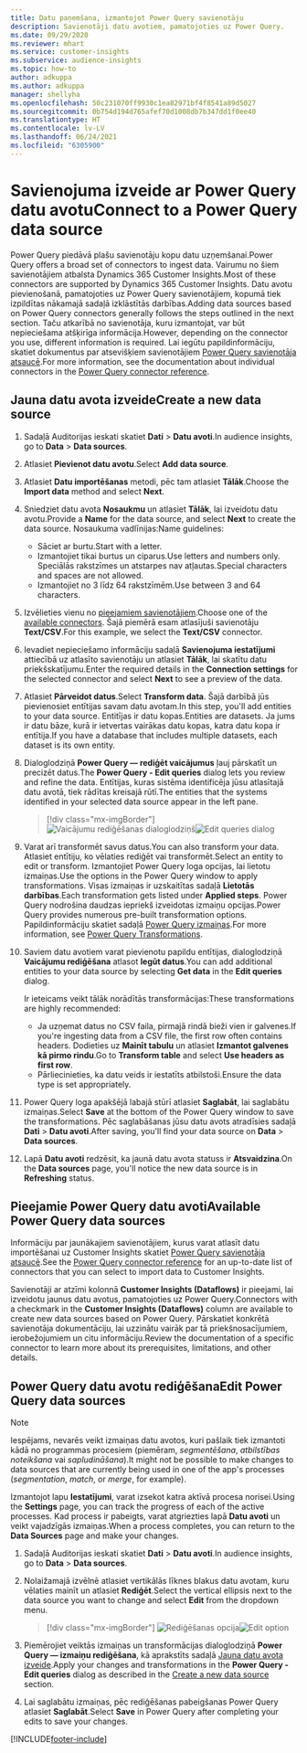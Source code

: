 ```yaml
---
title: Datu paņemšana, izmantojot Power Query savienotāju
description: Savienotāji datu avotiem, pamatojoties uz Power Query.
ms.date: 09/29/2020
ms.reviewer: mhart
ms.service: customer-insights
ms.subservice: audience-insights
ms.topic: how-to
author: adkuppa
ms.author: adkuppa
manager: shellyha
ms.openlocfilehash: 50c231070ff9930c1ea82971bf4f8541a89d5027
ms.sourcegitcommit: 0b754d194d765afef70d1008db7b347dd1f0ee40
ms.translationtype: HT
ms.contentlocale: lv-LV
ms.lasthandoff: 06/24/2021
ms.locfileid: "6305900"
---
```

# <a name="connect-to-a-power-query-data-source"></a><span data-ttu-id="a0e0b-103">Savienojuma izveide ar Power Query datu avotu</span><span class="sxs-lookup"><span data-stu-id="a0e0b-103">Connect to a Power Query data source</span></span>

<span data-ttu-id="a0e0b-104">Power Query piedāvā plašu savienotāju kopu datu uzņemšanai.</span><span class="sxs-lookup"><span data-stu-id="a0e0b-104">Power Query offers a broad set of connectors to ingest data.</span></span> <span data-ttu-id="a0e0b-105">Vairumu no šiem savienotājiem atbalsta Dynamics 365 Customer Insights.</span><span class="sxs-lookup"><span data-stu-id="a0e0b-105">Most of these connectors are supported by Dynamics 365 Customer Insights.</span></span> <span data-ttu-id="a0e0b-106">Datu avotu pievienošanā, pamatojoties uz Power Query savienotājiem, kopumā tiek izpildītas nākamajā sadaļā izklāstītās darbības.</span><span class="sxs-lookup"><span data-stu-id="a0e0b-106">Adding data sources based on Power Query connectors generally follows the steps outlined in the next section.</span></span> <span data-ttu-id="a0e0b-107">Taču atkarībā no savienotāja, kuru izmantojat, var būt nepieciešama atšķirīga informācija.</span><span class="sxs-lookup"><span data-stu-id="a0e0b-107">However, depending on the connector you use, different information is required.</span></span> <span data-ttu-id="a0e0b-108">Lai iegūtu papildinformāciju, skatiet dokumentus par atsevišķiem savienotājiem [Power Query savienotāja atsaucē](/power-query/connectors/).</span><span class="sxs-lookup"><span data-stu-id="a0e0b-108">For more information, see the documentation about individual connectors in the [Power Query connector reference](/power-query/connectors/).</span></span>

## <a name="create-a-new-data-source"></a><span data-ttu-id="a0e0b-109">Jauna datu avota izveide</span><span class="sxs-lookup"><span data-stu-id="a0e0b-109">Create a new data source</span></span>

1. <span data-ttu-id="a0e0b-110">Sadaļā Auditorijas ieskati skatiet **Dati** > **Datu avoti**.</span><span class="sxs-lookup"><span data-stu-id="a0e0b-110">In audience insights, go to **Data** > **Data sources**.</span></span>

1. <span data-ttu-id="a0e0b-111">Atlasiet **Pievienot datu avotu**.</span><span class="sxs-lookup"><span data-stu-id="a0e0b-111">Select **Add data source**.</span></span>

1. <span data-ttu-id="a0e0b-112">Atlasiet **Datu importēšanas** metodi, pēc tam atlasiet **Tālāk**.</span><span class="sxs-lookup"><span data-stu-id="a0e0b-112">Choose the **Import data** method and select **Next**.</span></span>

1. <span data-ttu-id="a0e0b-113">Sniedziet datu avota **Nosaukmu** un atlasiet **Tālāk**, lai izveidotu datu avotu.</span><span class="sxs-lookup"><span data-stu-id="a0e0b-113">Provide a **Name** for the data source, and select **Next** to create the data source.</span></span> <span data-ttu-id="a0e0b-114">Nosaukuma vadlīnijas:</span><span class="sxs-lookup"><span data-stu-id="a0e0b-114">Name guidelines:</span></span> 
   - <span data-ttu-id="a0e0b-115">Sāciet ar burtu.</span><span class="sxs-lookup"><span data-stu-id="a0e0b-115">Start with a letter.</span></span>
   - <span data-ttu-id="a0e0b-116">Izmantojiet tikai burtus un ciparus.</span><span class="sxs-lookup"><span data-stu-id="a0e0b-116">Use letters and numbers only.</span></span> <span data-ttu-id="a0e0b-117">Speciālās rakstzīmes un atstarpes nav atļautas.</span><span class="sxs-lookup"><span data-stu-id="a0e0b-117">Special characters and spaces are not allowed.</span></span>
   - <span data-ttu-id="a0e0b-118">Izmantojiet no 3 līdz 64 rakstzīmēm.</span><span class="sxs-lookup"><span data-stu-id="a0e0b-118">Use between 3 and 64 characters.</span></span>

1. <span data-ttu-id="a0e0b-119">Izvēlieties vienu no [pieejamiem savienotājiem](#available-power-query-data-sources).</span><span class="sxs-lookup"><span data-stu-id="a0e0b-119">Choose one of the [available connectors](#available-power-query-data-sources).</span></span> <span data-ttu-id="a0e0b-120">Šajā piemērā esam atlasījuši savienotāju **Text/CSV**.</span><span class="sxs-lookup"><span data-stu-id="a0e0b-120">For this example, we select the **Text/CSV** connector.</span></span>

1. <span data-ttu-id="a0e0b-121">Ievadiet nepieciešamo informāciju sadaļā **Savienojuma iestatījumi** attiecībā uz atlasīto savienotāju un atlasiet **Tālāk**, lai skatītu datu priekšskatījumu.</span><span class="sxs-lookup"><span data-stu-id="a0e0b-121">Enter the required details in the **Connection settings** for the selected connector and select **Next** to see a preview of the data.</span></span>

1. <span data-ttu-id="a0e0b-122">Atlasiet **Pārveidot datus**.</span><span class="sxs-lookup"><span data-stu-id="a0e0b-122">Select **Transform data**.</span></span> <span data-ttu-id="a0e0b-123">Šajā darbībā jūs pievienosiet entītijas savam datu avotam.</span><span class="sxs-lookup"><span data-stu-id="a0e0b-123">In this step, you'll add entities to your data source.</span></span> <span data-ttu-id="a0e0b-124">Entitījas ir datu kopas.</span><span class="sxs-lookup"><span data-stu-id="a0e0b-124">Entities are datasets.</span></span> <span data-ttu-id="a0e0b-125">Ja jums ir datu bāze, kurā ir ietvertas vairākas datu kopas, katra datu kopa ir entītija.</span><span class="sxs-lookup"><span data-stu-id="a0e0b-125">If you have a database that includes multiple datasets, each dataset is its own entity.</span></span>

1. <span data-ttu-id="a0e0b-126">Dialoglodziņā **Power Query — rediģēt vaicājumus** ļauj pārskatīt un precizēt datus.</span><span class="sxs-lookup"><span data-stu-id="a0e0b-126">The **Power Query - Edit queries** dialog lets you review and refine the data.</span></span> <span data-ttu-id="a0e0b-127">Entītijas, kuras sistēma identificēja jūsu atlasītajā datu avotā, tiek rādītas kreisajā rūtī.</span><span class="sxs-lookup"><span data-stu-id="a0e0b-127">The entities that the systems identified in your selected data source appear in the left pane.</span></span>

   > [!div class="mx-imgBorder"]
   > <span data-ttu-id="a0e0b-128">![Vaicājumu rediģēšanas dialoglodziņš](media/data-manager-configure-edit-queries.png "Vaicājumu rediģēšanas dialoglodziņš")</span><span class="sxs-lookup"><span data-stu-id="a0e0b-128">![Edit queries dialog](media/data-manager-configure-edit-queries.png "Edit queries dialog")</span></span>

1. <span data-ttu-id="a0e0b-129">Varat arī transformēt savus datus.</span><span class="sxs-lookup"><span data-stu-id="a0e0b-129">You can also transform your data.</span></span> <span data-ttu-id="a0e0b-130">Atlasiet entītiju, ko vēlaties rediģēt vai transformēt.</span><span class="sxs-lookup"><span data-stu-id="a0e0b-130">Select an entity to edit or transform.</span></span> <span data-ttu-id="a0e0b-131">Izmantojiet Power Query loga opcijas, lai lietotu izmaiņas.</span><span class="sxs-lookup"><span data-stu-id="a0e0b-131">Use the options in the Power Query window to apply transformations.</span></span> <span data-ttu-id="a0e0b-132">Visas izmaiņas ir uzskaitītas sadaļā **Lietotās darbības**.</span><span class="sxs-lookup"><span data-stu-id="a0e0b-132">Each transformation gets listed under **Applied steps**.</span></span> <span data-ttu-id="a0e0b-133">Power Query nodrošina daudzas iepriekš izveidotas izmaiņu opcijas.</span><span class="sxs-lookup"><span data-stu-id="a0e0b-133">Power Query provides numerous pre-built transformation options.</span></span> <span data-ttu-id="a0e0b-134">Papildinformāciju skatiet sadaļā [Power Query izmaiņas](/power-query/power-query-what-is-power-query#transformations).</span><span class="sxs-lookup"><span data-stu-id="a0e0b-134">For more information, see [Power Query Transformations](/power-query/power-query-what-is-power-query#transformations).</span></span>

1. <span data-ttu-id="a0e0b-135">Saviem datu avotiem varat pievienotu papildu entītijas, dialoglodziņā **Vaicājumu rediģēšana** atlasot **Iegūt datus**.</span><span class="sxs-lookup"><span data-stu-id="a0e0b-135">You can add additional entities to your data source by selecting **Get data** in the **Edit queries** dialog.</span></span>

   <span data-ttu-id="a0e0b-136">Ir ieteicams veikt tālāk norādītās transformācijas:</span><span class="sxs-lookup"><span data-stu-id="a0e0b-136">These transformations are highly recommended:</span></span>

   - <span data-ttu-id="a0e0b-137">Ja uzņemat datus no CSV faila, pirmajā rindā bieži vien ir galvenes.</span><span class="sxs-lookup"><span data-stu-id="a0e0b-137">If you're ingesting data from a CSV file, the first row often contains headers.</span></span> <span data-ttu-id="a0e0b-138">Dodieties uz **Mainīt tabulu** un atlasiet **Izmantot galvenes kā pirmo rindu**.</span><span class="sxs-lookup"><span data-stu-id="a0e0b-138">Go to **Transform table** and select **Use headers as first row**.</span></span>
   - <span data-ttu-id="a0e0b-139">Pārliecinieties, ka datu veids ir iestatīts atbilstoši.</span><span class="sxs-lookup"><span data-stu-id="a0e0b-139">Ensure the data type is set appropriately.</span></span>

1. <span data-ttu-id="a0e0b-140">Power Query loga apakšējā labajā stūrī atlasiet **Saglabāt**, lai saglabātu izmaiņas.</span><span class="sxs-lookup"><span data-stu-id="a0e0b-140">Select **Save** at the bottom of the Power Query window to save the transformations.</span></span> <span data-ttu-id="a0e0b-141">Pēc saglabāšanas jūsu datu avots atradīsies sadaļā **Dati** > **Datu avoti**.</span><span class="sxs-lookup"><span data-stu-id="a0e0b-141">After saving, you'll find your data source on **Data** > **Data sources**.</span></span>

1. <span data-ttu-id="a0e0b-142">Lapā **Datu avoti** redzēsit, ka jaunā datu avota statuss ir **Atsvaidzina**.</span><span class="sxs-lookup"><span data-stu-id="a0e0b-142">On the **Data sources** page, you'll notice the new data source is in **Refreshing** status.</span></span>

## <a name="available-power-query-data-sources"></a><span data-ttu-id="a0e0b-143">Pieejamie Power Query datu avoti</span><span class="sxs-lookup"><span data-stu-id="a0e0b-143">Available Power Query data sources</span></span>

<span data-ttu-id="a0e0b-144">Informāciju par jaunākajiem savienotājiem, kurus varat atlasīt datu importēšanai uz Customer Insights skatiet [Power Query savienotāja atsaucē](/power-query/connectors/).</span><span class="sxs-lookup"><span data-stu-id="a0e0b-144">See the [Power Query connector reference](/power-query/connectors/) for an up-to-date list of connectors that you can select to import data to Customer Insights.</span></span> 

<span data-ttu-id="a0e0b-145">Savienotāji ar atzīmi kolonnā **Customer Insights (Dataflows)** ir pieejami, lai izveidotu jaunus datu avotus, pamatojoties uz Power Query.</span><span class="sxs-lookup"><span data-stu-id="a0e0b-145">Connectors with a checkmark in the **Customer Insights (Dataflows)** column are available to create new data sources based on Power Query.</span></span> <span data-ttu-id="a0e0b-146">Pārskatiet konkrētā savienotāja dokumentāciju, lai uzzinātu vairāk par tā priekšnosacījumiem, ierobežojumiem un citu informāciju.</span><span class="sxs-lookup"><span data-stu-id="a0e0b-146">Review the documentation of a specific connector to learn more about its prerequisites, limitations, and other details.</span></span>

## <a name="edit-power-query-data-sources"></a><span data-ttu-id="a0e0b-147">Power Query datu avotu rediģēšana</span><span class="sxs-lookup"><span data-stu-id="a0e0b-147">Edit Power Query data sources</span></span>

> [!NOTE]
> <span data-ttu-id="a0e0b-148">Iespējams, nevarēs veikt izmaiņas datu avotos, kuri pašlaik tiek izmantoti kādā no programmas procesiem (piemēram, *segmentēšana*, *atbilstības noteikšana* vai *sapludināšana*).</span><span class="sxs-lookup"><span data-stu-id="a0e0b-148">It might not be possible to make changes to data sources that are currently being used in one of the app's processes (*segmentation*, *match*, or *merge*, for example).</span></span> 
>
> <span data-ttu-id="a0e0b-149">Izmantojot lapu **Iestatījumi**, varat izsekot katra aktīvā procesa norisei.</span><span class="sxs-lookup"><span data-stu-id="a0e0b-149">Using the **Settings** page, you can track the progress of each of the active processes.</span></span> <span data-ttu-id="a0e0b-150">Kad process ir pabeigts, varat atgriezties lapā **Datu avoti** un veikt vajadzīgās izmaiņas.</span><span class="sxs-lookup"><span data-stu-id="a0e0b-150">When a process completes, you can return to the **Data Sources** page and make your changes.</span></span>

1. <span data-ttu-id="a0e0b-151">Sadaļā Auditorijas ieskati skatiet **Dati** > **Datu avoti**.</span><span class="sxs-lookup"><span data-stu-id="a0e0b-151">In audience insights, go to **Data** > **Data sources**.</span></span>

2. <span data-ttu-id="a0e0b-152">Nolaižamajā izvēlnē atlasiet vertikālās līknes blakus datu avotam, kuru vēlaties mainīt un atlasiet **Rediģēt**.</span><span class="sxs-lookup"><span data-stu-id="a0e0b-152">Select the vertical ellipsis next to the data source you want to change and select **Edit** from the dropdown menu.</span></span>

   > [!div class="mx-imgBorder"]
   > <span data-ttu-id="a0e0b-153">![Rediģēšanas opcija](media/edit-option-data-sources.png "Rediģēšanas opcija")</span><span class="sxs-lookup"><span data-stu-id="a0e0b-153">![Edit option](media/edit-option-data-sources.png "Edit option")</span></span>

3. <span data-ttu-id="a0e0b-154">Piemērojiet veiktās izmaiņas un transformācijas dialoglodziņā **Power Query — izmaiņu rediģēšana**, kā aprakstīts sadaļā [Jauna datu avota izveide](#create-a-new-data-source).</span><span class="sxs-lookup"><span data-stu-id="a0e0b-154">Apply your changes and transformations in the **Power Query - Edit queries** dialog as described in the [Create a new data source](#create-a-new-data-source) section.</span></span>

4. <span data-ttu-id="a0e0b-155">Lai saglabātu izmaiņas, pēc rediģēšanas pabeigšanas Power Query atlasiet **Saglabāt**.</span><span class="sxs-lookup"><span data-stu-id="a0e0b-155">Select **Save** in Power Query after completing your edits to save your changes.</span></span>


[!INCLUDE[footer-include](../includes/footer-banner.md)]